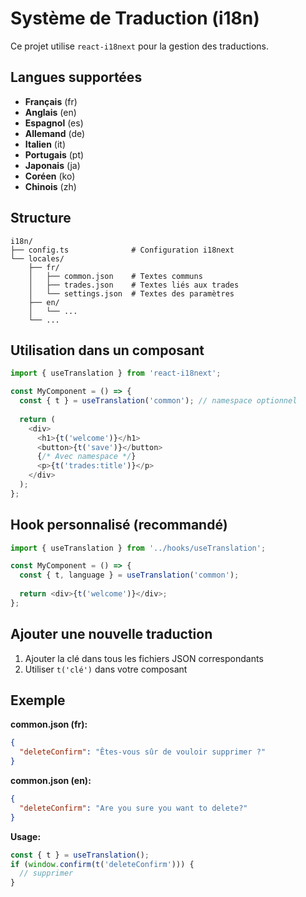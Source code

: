 # Système de Traduction (i18n)

Ce projet utilise `react-i18next` pour la gestion des traductions.

## Langues supportées

- **Français** (fr)
- **Anglais** (en)
- **Espagnol** (es)
- **Allemand** (de)
- **Italien** (it)
- **Portugais** (pt)
- **Japonais** (ja)
- **Coréen** (ko)
- **Chinois** (zh)

## Structure

```
i18n/
├── config.ts              # Configuration i18next
└── locales/
    ├── fr/
    │   ├── common.json    # Textes communs
    │   ├── trades.json    # Textes liés aux trades
    │   └── settings.json  # Textes des paramètres
    ├── en/
    │   └── ...
    └── ...
```

## Utilisation dans un composant

```typescript
import { useTranslation } from 'react-i18next';

const MyComponent = () => {
  const { t } = useTranslation('common'); // namespace optionnel
  
  return (
    <div>
      <h1>{t('welcome')}</h1>
      <button>{t('save')}</button>
      {/* Avec namespace */}
      <p>{t('trades:title')}</p>
    </div>
  );
};
```

## Hook personnalisé (recommandé)

```typescript
import { useTranslation } from '../hooks/useTranslation';

const MyComponent = () => {
  const { t, language } = useTranslation('common');
  
  return <div>{t('welcome')}</div>;
};
```

## Ajouter une nouvelle traduction

1. Ajouter la clé dans tous les fichiers JSON correspondants
2. Utiliser `t('clé')` dans votre composant

## Exemple

**common.json (fr):**
```json
{
  "deleteConfirm": "Êtes-vous sûr de vouloir supprimer ?"
}
```

**common.json (en):**
```json
{
  "deleteConfirm": "Are you sure you want to delete?"
}
```

**Usage:**
```typescript
const { t } = useTranslation();
if (window.confirm(t('deleteConfirm'))) {
  // supprimer
}
```

